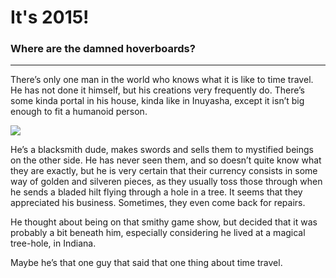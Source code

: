 
# It's 2015!

### Where are the damned hoverboards?
______________

There’s only one man in the world who knows what it is like to time travel. He has not done it himself, but his creations very frequently do. There’s some kinda portal in his house, kinda like in Inuyasha, except it isn’t big enough to fit a humanoid person.

![](http://vignette4.wikia.nocookie.net/inuyasha/images/8/8d/Inuyasha.jpg/revision/latest?cb=20110605085935&path-prefix=hu)

He’s a blacksmith dude, makes swords and sells them to mystified beings on the other side. He has never seen them, and so doesn’t quite know what they are exactly, but he is very certain that their currency consists in some way of golden and silveren pieces, as they usually toss those through when he sends a bladed hilt flying through a hole in a tree. It seems that they appreciated his business. Sometimes, they even come back for repairs.

He thought about being on that smithy game show, but decided that it was probably a bit beneath him, especially considering he lived at a magical tree-hole, in Indiana.

Maybe he’s that one guy that said that one thing about time travel.
